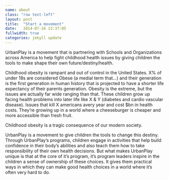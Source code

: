 ```yaml
---
name: about
class: "row text-left"
layout: post
title:  "Start a movement"
date:   2014-07-16 13:37:05
fullwidth: true
categories: jekyll update
---
```


UrbanPlay is a movement that is partnering with Schools and Organizations across America to help fight childhood health issues by giving children the tools to make shape their own future/destiny/health.

Childhood obesity is rampant and out of control in the United States. X% of under 18s are considered Obese (a medial term that…) and their generation is the first generation in human history that is projected to have a shorter life expectancy of their parents generation. Obesity is the extreme, but the issues are actually far wide ranging than that. These children grow up facing health problems into later life like X & Y (diabetes and cardio vascular disease). Issues that kill X americans avery year and cost $bn in health costs. They’re growing up in a world where a cheeseburger is cheaper and more accessible than fresh fruit.

Childhood obesity is a tragic consequence of our modern society.

UrbanPlay is a movement to give children the tools to change this destiny. Through UrbanPlay’s programs, children engage in activities that help build confidence in their body’s abilities and also teach them how to take responsibility of their own health decisions. But what makes UrbanPlay unique is that at the core of it’s program, it’s program leaders inspire in the children a sense of ownership of these choices. It gives them practical ways in which they can make good health choices in a world where it’s often very hard to do.
